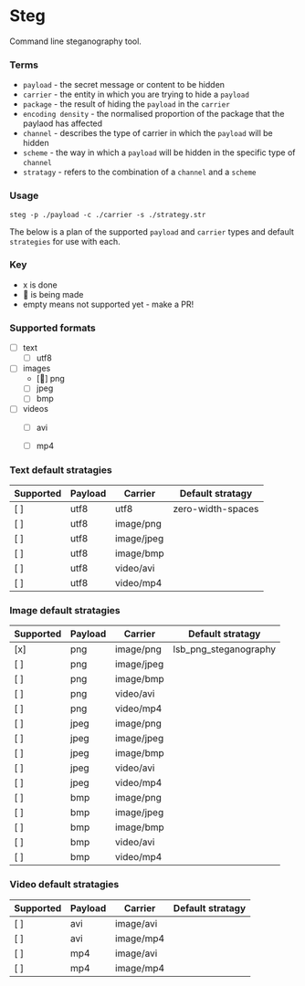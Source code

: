 
# Steg

Command line steganography tool.


### Terms
  - `payload` - the secret message or content to be hidden
  - `carrier` - the entity in which you are trying to hide a `payload`
  - `package` - the result of hiding the `payload` in the `carrier`
  - `encoding density` - the normalised proportion of the package that the paylaod has affected
  - `channel` - describes the type of carrier in which the `payload` will be hidden
  - `scheme` - the way in which a `payload` will be hidden in the specific type of `channel`
  - `stratagy` - refers to the combination of a `channel` and a `scheme`


### Usage

```
steg -p ./payload -c ./carrier -s ./strategy.str
```

The below is a plan of the supported `payload` and `carrier` types and default `strategies` for use with each.


### Key
  - x is done
  - :hammer: is being made
  - empty means not supported yet - make a PR!


### Supported formats

 - [ ] text
    - [ ] utf8
 - [ ] images
    - [:hammer:] png
    - [ ] jpeg
    - [ ] bmp
 - [ ] videos
    - [ ] avi
    - [ ] mp4


### Text default stratagies

| Supported     | Payload       | Carrier       | Default stratagy   |
| ------------- | ------------- | ------------- | ------------------ | 
| [ ]           | utf8          | utf8          | zero-width-spaces  |
| [ ]           | utf8          | image/png     |                    |
| [ ]           | utf8          | image/jpeg    |                    |
| [ ]           | utf8          | image/bmp     |                    |
| [ ]           | utf8          | video/avi     |                    |
| [ ]           | utf8          | video/mp4     |                    |


### Image default stratagies

| Supported     | Payload       | Carrier       | Default stratagy      |
| ------------- | ------------- | ------------- | --------------------- | 
| [x]           | png           | image/png     | lsb_png_steganography |
| [ ]           | png           | image/jpeg    |                       |
| [ ]           | png           | image/bmp     |                       |
| [ ]           | png           | video/avi     |                       |
| [ ]           | png           | video/mp4     |                       |
| [ ]           | jpeg          | image/png     |                       |
| [ ]           | jpeg          | image/jpeg    |                       |
| [ ]           | jpeg          | image/bmp     |                       |
| [ ]           | jpeg          | video/avi     |                       |
| [ ]           | jpeg          | video/mp4     |                       |
| [ ]           | bmp           | image/png     |                       |
| [ ]           | bmp           | image/jpeg    |                       |
| [ ]           | bmp           | image/bmp     |                       |
| [ ]           | bmp           | video/avi     |                       |
| [ ]           | bmp           | video/mp4     |                       |


### Video default stratagies

| Supported     | Payload       | Carrier       | Default stratagy   |
| ------------- | ------------- | ------------- | ------------------ |
| [ ]           | avi           | image/avi     |                    |
| [ ]           | avi           | image/mp4     |                    |
| [ ]           | mp4           | image/avi     |                    |
| [ ]           | mp4           | image/mp4     |                    |
